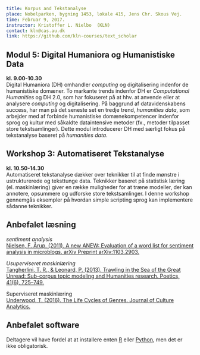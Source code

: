 ```yaml
title: Korpus and Tekstanalyse
place: Nobelparken, bygning 1453, lokale 415, Jens Chr. Skous Vej.
time: Februar 9, 2017.
instructor: Kristoffer L. Nielbo  (KLN)
contact: kln@cas.au.dk
link: https://github.com/kln-courses/text_scholar
```
## Modul 5: Digital Humaniora og Humanistiske Data ##
**kl. 9.00-10.30**  
Digital Humaniora (DH) omhandler *computing* og digitalisering indenfor de humanistiske domæner. To markante trends indenfor DH er *Computational Humanities* og DH 2.0, som har fokuseret på at hhv. at anvende eller at analysere *computing* og digitalisering. På baggrund af datavidenskabens success, har man på det seneste set en tredje trend, *humanities data*, som arbejder med af forbinde humanistiske domænekompetencer indenfor sprog og kultur med såkaldte dataintensive metoder (fx., metoder tilpasset store tekstsamlinger). Dette modul introducerer DH med særligt fokus på tekstanalyse baseret på *humanities data*.    

## Workshop 3: Automatiseret Tekstanalyse ##
**kl. 10.50-14.30**   
Automatiseret tekstanalyse dækker over teknikker til at finde mønstre i ustrukturerede og teksttunge data. Teknikker baseret på statistisk læring (el. maskinlæring) giver en række muligheder for at træne modeller, der kan  annotere, opsummere og udforske store tekstsamlinger. I denne workshop gennemgås eksempler på hvordan simple scripting sprog kan implementere sådanne teknikker.

## Anbefalet læsning ##
*sentiment analysis*  
[Nielsen, F. Årup. (2011). A new ANEW: Evaluation of a word list for sentiment analysis in microblogs. arXiv Preprint arXiv:1103.2903.]( http://arxiv.org/abs/1103.2903)  

*Usuperviseret maskinlæring*  
[Tangherlini, T. R., & Leonard, P. (2013). Trawling in the Sea of the Great Unread: Sub-corpus topic modeling and Humanities research. Poetics, 41(6), 725–749.]( https://doi.org/10.1016/j.poetic.2013.08.002)  

Superviseret maskinlæring  
[Underwood, T. (2016). The Life Cycles of Genres. Journal of Culture Analytics.](http://culturalanalytics.org/2016/05/the-life-cycles-of-genres/)  

## Anbefalet software ##
Deltagere vil have fordel at at installere enten [R](https://www.r-project.org/ "The R Project for Statistical Computing") eller [Python](https://www.python.org/downloads/), men det er ikke obligatorisk.
